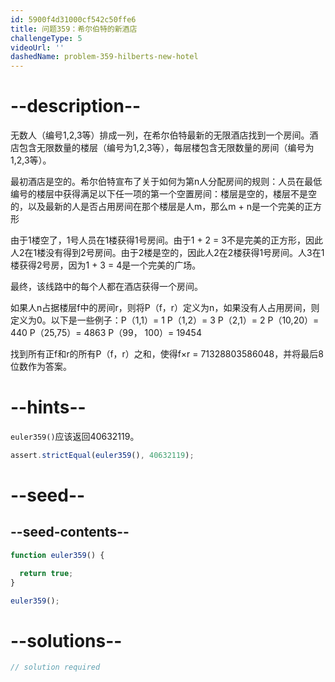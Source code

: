 ```yaml
---
id: 5900f4d31000cf542c50ffe6
title: 问题359：希尔伯特的新酒店
challengeType: 5
videoUrl: ''
dashedName: problem-359-hilberts-new-hotel
---
```


# --description--

无数人（编号1,2,3等）排成一列，在希尔伯特最新的无限酒店找到一个房间。酒店包含无限数量的楼层（编号为1,2,3等），每层楼包含无限数量的房间（编号为1,2,3等）。

最初酒店是空的。希尔伯特宣布了关于如何为第n人分配房间的规则：人员在最低编号的楼层中获得满足以下任一项的第一个空置房间：楼层是空的，楼层不是空的，以及最新的人是否占用房间在那个楼层是人m，那么m + n是一个完美的正方形

由于1楼空了，1号人员在1楼获得1号房间。由于1 + 2 = 3不是完美的正方形，因此人2在1楼没有得到2号房间。由于2楼是空的，因此人2在2楼获得1号房间。人3在1楼获得2号房，因为1 + 3 = 4是一个完美的广场。

最终，该线路中的每个人都在酒店获得一个房间。

如果人n占据楼层f中的房间r，则将P（f，r）定义为n，如果没有人占用房间，则定义为0。以下是一些例子：P（1,1）= 1 P（1,2）= 3 P（2,1）= 2 P（10,20）= 440 P（25,75）= 4863 P（99， 100）= 19454

找到所有正f和r的所有P（f，r）之和，使得f×r = 71328803586048，并将最后8位数作为答案。

# --hints--

`euler359()`应该返回40632119。

```js
assert.strictEqual(euler359(), 40632119);
```

# --seed--

## --seed-contents--

```js
function euler359() {

  return true;
}

euler359();
```

# --solutions--

```js
// solution required
```
